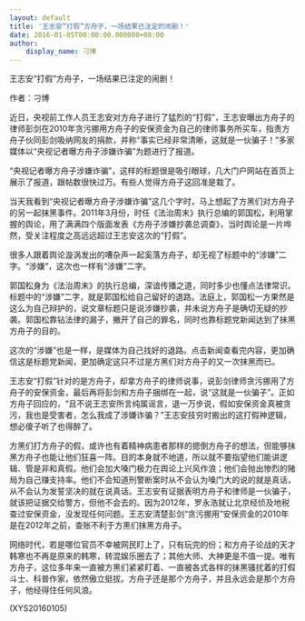 ```yaml
---
layout: default
title: '王志安“打假”方舟子，一场结果已注定的闹剧！'
date: 2016-01-05T00:00:00.000000+08:00
author:
    display_name: 刁博
---
```


王志安“打假”方舟子，一场结果已注定的闹剧！

作者：刁博

近日，央视前工作人员王志安对方舟子进行了猛烈的“打假”，王志安曝出方舟子的律师彭剑在2010年贪污挪用方舟子的安保资金为自己的律师事务所买车，指责方舟子伙同彭剑吸纳网友的捐款，并称“事实已经非常清晰，这就是一伙骗子！”多家媒体以“央视记者曝方舟子涉嫌诈骗”为题进行了报道。

“央视记者曝方舟子涉嫌诈骗”，这样的标题很是吸引眼球，几大门户网站在首页上展示了报道，跟帖数很快过万。有些人觉得方舟子这回准是栽了。

当天我看到“央视记者曝方舟子涉嫌诈骗”这几个字时，马上想起了方黑们对方舟子的另一起抹黑事件。2011年3月份，时任《法治周末》执行总编的郭国松，利用掌握的舆论，用了满满四个版面发表《方舟子涉嫌抄袭总调查》，当时舆论是一片哗然，受关注程度之高远远超过王志安这次的“打假”。

很多人跟着舆论漩涡发出的嘈杂声一起奚落方舟子，却无视了标题中的“涉嫌”二字。“涉嫌”，这次也一样有“涉嫌”二字。

郭国松身为《法治周末》的执行总编，深谙传播之道，同时多少也懂点法律常识。标题中的“涉嫌”二字，就是郭国松给自己留好的退路。法庭上，郭国松一方果然是这么为自己辩护的，说文章标题只是说涉嫌抄袭，并未说方舟子是确切无疑的抄袭。郭国松靠钻法律的漏子，撇开了自己的罪名，同时也靠标题党新闻达到了抹黑方舟子的目的。

这次的“涉嫌”也是一样，是媒体为自己找好的退路。点击新闻查看完内容，更加确信这是标题党新闻，更加确定这只不过是方黑们对方舟子的又一次抹黑而已。

王志安“打假”针对的是方舟子，却拿方舟子的律师说事，说彭剑律师贪污挪用了方舟子的安保资金，最后再将彭剑和方舟子捆绑在一起，说“这就是一伙骗子”。正如方舟子回应的，“且不说王志安所言纯属谣言，退一万步说，假如安保资金真被贪污，我也是受害者，怎么我成了涉嫌诈骗？”王志安技穷时搬出的这打假神逻辑，想必傻子听了也得醉了。

方黑们打方舟子的假，或许也有着精神病患者那样的摁倒方舟子的想法，但能够抹黑方舟子也能让他们狂喜一阵。目的本身就不地道，所以就不要指望他们能讲逻辑、管是非和真假。他们会加大嗓门极力在舆论上兴风作浪；他们会抛出惨烈的赌局为自己赚支持率。他们不会知道刑警断案时从不会认为嗓门大的说的就是真话，从不会认为发誓坚决的就在说真话。王志安有证据表明方舟子和律师是一伙骗子，就该把证据交给警方，但他不会去的。因为2012年，罗永浩就让北京经侦及地税查过安保资金，没发现任何问题。王志安清楚彭剑“贪污挪用”安保资金的2010年是在2012年之前，查账不利于方黑们抹黑方舟子。

网络时代，若是哪位官员不幸被网民盯上了，只有玩完的份；和方舟子论战的天才韩寒也不再是原来的韩寒，转混娱乐圈去了；其他大师、大神更是不值一提。唯有方舟子，这位多年来一直被方黑们紧紧盯着、一直被各式各样的抹黑骚扰着的打假斗士、科普作家，依然傲立挺拔。方舟子还是那个方舟子，并且永远会是那个方舟子，他经得住任何风浪。

(XYS20160105)

